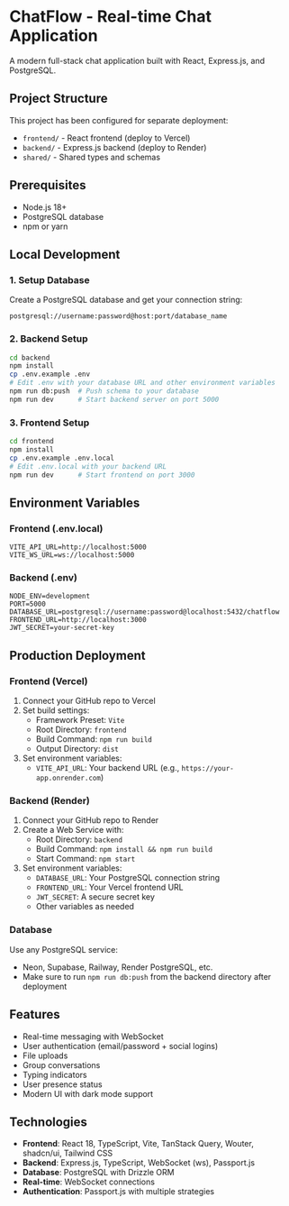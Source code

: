 # ChatFlow - Real-time Chat Application

A modern full-stack chat application built with React, Express.js, and PostgreSQL.

## Project Structure

This project has been configured for separate deployment:

- `frontend/` - React frontend (deploy to Vercel)
- `backend/` - Express.js backend (deploy to Render)
- `shared/` - Shared types and schemas

## Prerequisites

- Node.js 18+
- PostgreSQL database
- npm or yarn

## Local Development

### 1. Setup Database

Create a PostgreSQL database and get your connection string:
```
postgresql://username:password@host:port/database_name
```

### 2. Backend Setup

```bash
cd backend
npm install
cp .env.example .env
# Edit .env with your database URL and other environment variables
npm run db:push  # Push schema to your database
npm run dev      # Start backend server on port 5000
```

### 3. Frontend Setup

```bash
cd frontend
npm install
cp .env.example .env.local
# Edit .env.local with your backend URL
npm run dev      # Start frontend on port 3000
```

## Environment Variables

### Frontend (.env.local)
```
VITE_API_URL=http://localhost:5000
VITE_WS_URL=ws://localhost:5000
```

### Backend (.env)
```
NODE_ENV=development
PORT=5000
DATABASE_URL=postgresql://username:password@localhost:5432/chatflow
FRONTEND_URL=http://localhost:3000
JWT_SECRET=your-secret-key
```

## Production Deployment

### Frontend (Vercel)

1. Connect your GitHub repo to Vercel
2. Set build settings:
   - Framework Preset: `Vite`
   - Root Directory: `frontend`
   - Build Command: `npm run build`
   - Output Directory: `dist`
3. Set environment variables:
   - `VITE_API_URL`: Your backend URL (e.g., `https://your-app.onrender.com`)

### Backend (Render)

1. Connect your GitHub repo to Render
2. Create a Web Service with:
   - Root Directory: `backend`
   - Build Command: `npm install && npm run build`
   - Start Command: `npm start`
3. Set environment variables:
   - `DATABASE_URL`: Your PostgreSQL connection string
   - `FRONTEND_URL`: Your Vercel frontend URL
   - `JWT_SECRET`: A secure secret key
   - Other variables as needed

### Database

Use any PostgreSQL service:
- Neon, Supabase, Railway, Render PostgreSQL, etc.
- Make sure to run `npm run db:push` from the backend directory after deployment

## Features

- Real-time messaging with WebSocket
- User authentication (email/password + social logins)
- File uploads
- Group conversations
- Typing indicators
- User presence status
- Modern UI with dark mode support

## Technologies

- **Frontend**: React 18, TypeScript, Vite, TanStack Query, Wouter, shadcn/ui, Tailwind CSS
- **Backend**: Express.js, TypeScript, WebSocket (ws), Passport.js
- **Database**: PostgreSQL with Drizzle ORM
- **Real-time**: WebSocket connections
- **Authentication**: Passport.js with multiple strategies